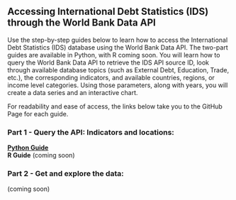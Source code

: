 ## Accessing International Debt Statistics (IDS) through the World Bank Data API

Use the step-by-step guides below to learn how to access the International Debt Statistics (IDS) database using the World Bank Data API.
The two-part guides are available in Python, with R coming soon. You will learn how to query the World Bank Data API to retrieve the IDS API source ID, look through available database topics (such as External Debt, Education, Trade, etc.), the corresponding indicators, and available countries, regions, or income level categories. Using those parameters, along with years, you will create a data series and an interactive chart.

For readability and ease of access, the links below take you to the GitHub Page for each guide.

### Part 1 - Query the API: Indicators and locations:
**[Python Guide](https://worldbank.github.io/debt-data/api-guide/ids-api-guide-python-1.html)** <br>
**R Guide** (coming soon)

### Part 2 - Get and explore the data:
(coming soon)
